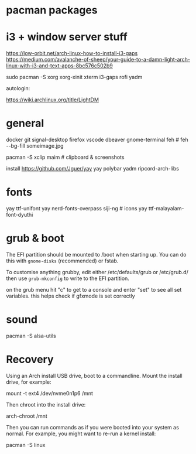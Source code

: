 
pacman packages
==

i3 + window server stuff
===

https://low-orbit.net/arch-linux-how-to-install-i3-gaps
https://medium.com/avalanche-of-sheep/your-guide-to-a-damn-light-arch-linux-with-i3-and-text-apps-8bc576c502b9

sudo pacman -S xorg xorg-xinit xterm i3-gaps rofi yadm

autologin:

https://wiki.archlinux.org/title/LightDM

general
===

docker
git
signal-desktop
firefox
vscode
dbeaver
gnome-terminal
feh # feh --bg-fill someimage.jpg

pacman -S xclip maim # clipboard & screenshots

install https://github.com/Jguer/yay
yay polybar yadm ripcord-arch-libs

# fonts
yay ttf-unifont
yay nerd-fonts-overpass siji-ng # icons
yay ttf-malayalam-font-dyuthi

# grub & boot

The EFI partition should be mounted to /boot when starting up. You can do this with `gnome-disks` (recommended) or fstab.

To customise anything grubby, edit either /etc/defaults/grub or /etc/grub.d/ then use `grub-mkconfig` to write to the EFI partition.

on the grub menu hit "c" to get to a console and enter "set" to see all set variables. this helps check if gfxmode is set correctly

# sound
pacman -S alsa-utils

Recovery
===

Using an Arch install USB drive, boot to a commandline. Mount the install drive, for example:

mount -t ext4 /dev/nvme0n1p6 /mnt

Then chroot into the install drive:

arch-chroot /mnt

Then you can run commands as if you were booted into your system as normal. For example, you might want to re-run a kernel install:

pacman -S linux

